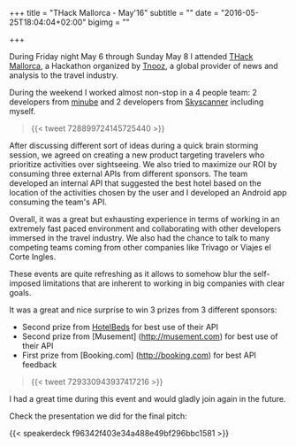 +++
title = "THack Mallorca - May'16"
subtitle = ""
date = "2016-05-25T18:04:04+02:00"
bigimg = ""

+++

During Friday night May 6 through Sunday May 8 I attended [THack Mallorca](https://www.tnooz.com/event/thack-mallorca-2016/), a Hackathon organized by [Tnooz](https://tnooz.com), a global provider of news and analysis to the travel industry.

During the weekend I worked almost non-stop in a 4 people team: 2 developers from [minube](http://minube.com) and 2 developers from [Skyscanner](http://skyscanner.net) including myself.

<blockquote class="twitter-tweet tw-align-center">{{< tweet 728899724145725440 >}}</blockquote>

After discussing different sort of ideas during a quick brain storming session, we agreed on creating a new product targeting travelers who prioritize activities over sightseeing. We also tried to maximize our ROI by consuming three external APIs from different sponsors. The team developed an internal API that suggested the best hotel based on the location of the activities chosen by the user and I developed an Android app consuming the team's API.

Overall, it was a great but exhausting experience in terms of working in an extremely fast paced environment and collaborating with other developers immersed in the travel industry. We also had the chance to talk to many competing teams coming from other companies like Trivago or Viajes el Corte Ingles.

These events are quite refreshing as it allows to somehow blur the self-imposed limitations that are inherent to working in big companies with clear goals.

It was a great and nice surprise to win 3 prizes from 3 different sponsors:

- Second prize from [HotelBeds](http://hotelbeds.com) for best use of their API
- Second prize from [Musement] (http://musement.com) for best use of their API
- First prize from [Booking.com] (http://booking.com) for best API feedback

<blockquote class="twitter-tweet tw-align-center">{{< tweet 729330943937417216 >}}</blockquote>

I had a great time during this event and would gladly join again in the future.

Check the presentation we did for the final pitch:

{{< speakerdeck f96342f403e34a488e49bf296bbc1581 >}}
